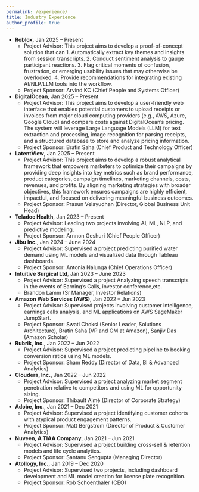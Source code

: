 ```yaml
---
permalink: /experience/
title: Industry Experience
author_profile: true
---
```

<ul>
  <li><strong>Roblox</strong>, Jan 2025 – Present
    <ul>
      <li>Project Advisor: This project aims to develop a proof-of-concept solution that can 1. Automatically extract key themes and insights from session transcripts. 2. Conduct sentiment analysis to gauge participant
reactions. 3. Flag critical moments of confusion, frustration, or emerging usability issues that may otherwise be overlooked. 4. Provide recommendations for integrating existing AI/NLP/LLM tools into the
workflow.
</li>
      <li>Project Sponsor: Arvind KC (Chief People and Systems Officer)</li>
    </ul>
  </li>

  <li><strong>DigitalOcean</strong>, Jan 2025 – Present
    <ul>
      <li>Project Advisor: This project aims to develop a user-friendly web interface that enables potential customers
to upload receipts or invoices from major cloud computing providers (e.g., AWS, Azure, Google Cloud) and
compare costs against DigitalOcean’s pricing. The system will leverage Large Language Models (LLM) for
text extraction and processing, image recognition for parsing receipts, and a structured database to store
and analyze pricing information.</li>
      <li>Project Sponsor: Bratin Saha (Chief Product and Technology Officer)</li>
    </ul>
  </li>

  <li><strong>LatentView</strong>, Jan 2025 – Present
    <ul>
      <li>Project Advisor: This project aims to develop a robust analytical framework that empowers marketers to
optimize their campaigns by providing deep insights into key metrics such as brand performance, product
categories, campaign timelines, marketing channels, costs, revenues, and profits. By aligning marketing
strategies with broader objectives, this framework ensures campaigns are highly efficient, impactful, and
focused on delivering meaningful business outcomes.
</li>
      <li>Project Sponsor: Prasun Velayudhan (Director, Global Business Unit Head)</li>
    </ul>
  </li>

  <li><strong>Teladoc Health</strong>, Jan 2023 – Present
    <ul>
      <li>Project Advisor: Leading two projects involving AI, ML, NLP, and predictive modeling.</li>
      <li>Project Sponsor: Arnnon Geshuri (Chief People Officer)</li>
    </ul>
  </li>


  <li><strong>Jibu Inc.</strong>, Jan 2024 – June 2024
    <ul>
      <li>Project Advisor: Supervised a project predicting purified water demand using ML models and visualized data through Tableau dashboards.</li>
      <li>Project Sponsor: Antonia Nalunga (Chief Operations Officer)</li>
    </ul>
  </li>

  <li><strong>Intuitive Surgical Ltd</strong>, Jan 2023 – June 2023
    <ul>
      <li>Project Advisor: Supervised a project Analyzing speech transcripts in the events of Earning’s Calls,
investor conference,etc.</li>
      <li>Brandon Lamm (Sr Manager, Investor Relations)</li>
    </ul>
  </li>

  <li><strong>Amazon Web Services (AWS)</strong>, Jan 2022 – Jun 2023
    <ul>
      <li>Project Advisor: Supervised projects involving customer intelligence, earnings calls analysis, and ML applications on AWS SageMaker JumpStart.</li>
      <li>Project Sponsor: Swati Choksi (Senior Leader, Solutions Architecture), Bratin Saha (VP and GM at Amazon), Sanjiv Das (Amazon Scholar)</li>
    </ul>
  </li>

  <li><strong>Rubrik, Inc.</strong>, Jan 2022 – Jun 2022
    <ul>
      <li>Project Advisor: Supervised a project predicting pipeline to booking conversion ratios using ML models.</li>
      <li>Project Sponsor: Sham Reddy (Director of Data, BI & Advanced Analytics)</li>
    </ul>
  </li>

  <li><strong>Cloudera, Inc.</strong>, Jan 2022 – Jun 2022
    <ul>
      <li>Project Advisor: Supervised a project analyzing market segment penetration relative to competitors and using ML for opportunity sizing.</li>
      <li>Project Sponsor: Thibault Aimé (Director of Corporate Strategy)</li>
    </ul>
  </li>

  <li><strong>Adobe, Inc.</strong>, Jan 2021 – Dec 2021
    <ul>
      <li>Project Advisor: Supervised a project identifying customer cohorts with atypical product engagement patterns.</li>
      <li>Project Sponsor: Matt Bergstrom (Director of Product & Customer Analytics)</li>
    </ul>
  </li>

  <li><strong>Nuveen, A TIAA Company</strong>, Jan 2021 – Jun 2021
    <ul>
      <li>Project Advisor: Supervised a project building cross-sell & retention models and life cycle analytics.</li>
      <li>Project Sponsor: Santanu Sengupta (Managing Director)</li>
    </ul>
  </li>

  <li><strong>Atollogy, Inc.</strong>, Jan 2019 – Dec 2020
    <ul>
      <li>Project Advisor: Supervised two projects, including dashboard development and ML model creation for license plate recognition.</li>
      <li>Project Sponsor: Rob Schoenthaler (CEO)</li>
    </ul>
  </li>
</ul>
